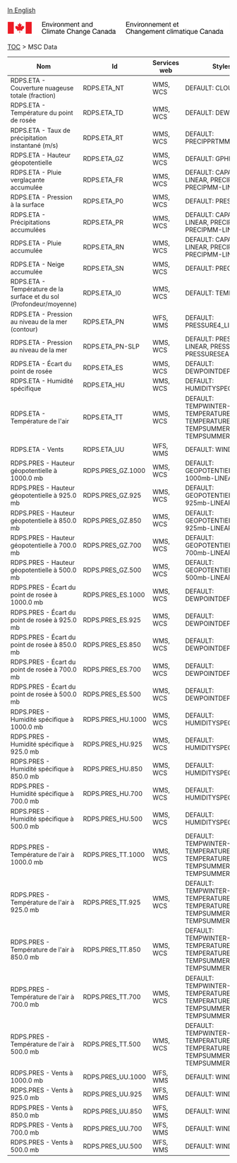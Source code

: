 [In English](geomet-rdps_en.md)

![ECCC logo](../../img_eccc-logo.png)

[TOC](../geomet-rdps_fr.md) > MSC Data


Nom                                                                 | Id                | Services web | Styles                                                                                    
--------------------------------------------------------------------|-------------------|--------------|-------------------------------------------------------------------------------------------
RDPS.ETA - Couverture nuageuse totale (fraction)                    | RDPS.ETA_NT       | WMS, WCS     | DEFAULT: CLOUD                                                                            
RDPS.ETA - Température du point de rosée                            | RDPS.ETA_TD       | WMS, WCS     | DEFAULT: DEWPOINT                                                                         
RDPS.ETA - Taux de précipitation instantané (m/s)                   | RDPS.ETA_RT       | WMS, WCS     | DEFAULT: PRECIPPRTMMH                                                                     
RDPS.ETA - Hauteur géopotentielle                                   | RDPS.ETA_GZ       | WMS, WCS     | DEFAULT: GPHEIGHT                                                                         
RDPS.ETA -  Pluie verglaçante accumulée                             | RDPS.ETA_FR       | WMS, WCS     | DEFAULT: CAPA24-LINEAR, PRECIPMM, PRECIPMM-LINEAR                                         
RDPS.ETA - Pression à la surface                                    | RDPS.ETA_P0       | WMS, WCS     | DEFAULT: PRESSURE                                                                         
RDPS.ETA - Précipitations accumulées                                | RDPS.ETA_PR       | WMS, WCS     | DEFAULT: CAPA24-LINEAR, PRECIPMM, PRECIPMM-LINEAR                                         
RDPS.ETA - Pluie accumulée                                          | RDPS.ETA_RN       | WMS, WCS     | DEFAULT: CAPA24-LINEAR, PRECIPMM, PRECIPMM-LINEAR                                         
RDPS.ETA - Neige accumulée                                          | RDPS.ETA_SN       | WMS, WCS     | DEFAULT: PRECIPSNOW                                                                       
RDPS.ETA - Température de la surface et du sol (Profondeur/moyenne) | RDPS.ETA_I0       | WMS, WCS     | DEFAULT: TEMPSOIL                                                                         
RDPS.ETA - Pression au niveau de la mer (contour)                   | RDPS.ETA_PN       | WFS, WMS     | DEFAULT: PRESSURE4_LINE                                                                   
RDPS.ETA - Pression au niveau de la mer                             | RDPS.ETA_PN-SLP   | WMS, WCS     | DEFAULT: PRESSURE4-LINEAR, PRESSURE4, PRESSURESEAHIGH                                     
RDPS.ETA - Écart du point de rosée                                  | RDPS.ETA_ES       | WMS, WCS     | DEFAULT: DEWPOINTDEP                                                                      
RDPS.ETA - Humidité spécifique                                      | RDPS.ETA_HU       | WMS, WCS     | DEFAULT: HUMIDITYSPEC                                                                     
RDPS.ETA - Température de l'air                                     | RDPS.ETA_TT       | WMS, WCS     | DEFAULT: TEMPWINTER-LINEAR, TEMPERATURE, TEMPERATURE-LINEAR, TEMPSUMMER, TEMPSUMMER-LINEAR
RDPS.ETA - Vents                                                    | RDPS.ETA_UU       | WFS, WMS     | DEFAULT: WINDARROW                                                                        
RDPS.PRES - Hauteur géopotentielle à 1000.0 mb                      | RDPS.PRES_GZ.1000 | WMS, WCS     | DEFAULT: GEOPOTENTIELHEIGHT-1000mb-LINEAR                                                 
RDPS.PRES - Hauteur géopotentielle à 925.0 mb                       | RDPS.PRES_GZ.925  | WMS, WCS     | DEFAULT: GEOPOTENTIELHEIGHT-925mb-LINEAR                                                  
RDPS.PRES - Hauteur géopotentielle à 850.0 mb                       | RDPS.PRES_GZ.850  | WMS, WCS     | DEFAULT: GEOPOTENTIELHEIGHT-925mb-LINEAR                                                  
RDPS.PRES - Hauteur géopotentielle à 700.0 mb                       | RDPS.PRES_GZ.700  | WMS, WCS     | DEFAULT: GEOPOTENTIELHEIGHT-700mb-LINEAR                                                  
RDPS.PRES - Hauteur géopotentielle à 500.0 mb                       | RDPS.PRES_GZ.500  | WMS, WCS     | DEFAULT: GEOPOTENTIELHEIGHT-500mb-LINEAR                                                  
RDPS.PRES - Écart du point de rosée à 1000.0 mb                     | RDPS.PRES_ES.1000 | WMS, WCS     | DEFAULT: DEWPOINTDEP                                                                      
RDPS.PRES - Écart du point de rosée à 925.0 mb                      | RDPS.PRES_ES.925  | WMS, WCS     | DEFAULT: DEWPOINTDEP                                                                      
RDPS.PRES - Écart du point de rosée à 850.0 mb                      | RDPS.PRES_ES.850  | WMS, WCS     | DEFAULT: DEWPOINTDEP                                                                      
RDPS.PRES - Écart du point de rosée à 700.0 mb                      | RDPS.PRES_ES.700  | WMS, WCS     | DEFAULT: DEWPOINTDEP                                                                      
RDPS.PRES - Écart du point de rosée à 500.0 mb                      | RDPS.PRES_ES.500  | WMS, WCS     | DEFAULT: DEWPOINTDEP                                                                      
RDPS.PRES - Humidité spécifique à 1000.0 mb                         | RDPS.PRES_HU.1000 | WMS, WCS     | DEFAULT: HUMIDITYSPEC                                                                     
RDPS.PRES - Humidité spécifique à 925.0 mb                          | RDPS.PRES_HU.925  | WMS, WCS     | DEFAULT: HUMIDITYSPEC                                                                     
RDPS.PRES - Humidité spécifique à 850.0 mb                          | RDPS.PRES_HU.850  | WMS, WCS     | DEFAULT: HUMIDITYSPEC                                                                     
RDPS.PRES - Humidité spécifique à 700.0 mb                          | RDPS.PRES_HU.700  | WMS, WCS     | DEFAULT: HUMIDITYSPEC                                                                     
RDPS.PRES - Humidité spécifique à 500.0 mb                          | RDPS.PRES_HU.500  | WMS, WCS     | DEFAULT: HUMIDITYSPEC                                                                     
RDPS.PRES - Température de l'air à 1000.0 mb                        | RDPS.PRES_TT.1000 | WMS, WCS     | DEFAULT: TEMPWINTER-LINEAR, TEMPERATURE, TEMPERATURE-LINEAR, TEMPSUMMER, TEMPSUMMER-LINEAR
RDPS.PRES - Température de l'air à 925.0 mb                         | RDPS.PRES_TT.925  | WMS, WCS     | DEFAULT: TEMPWINTER-LINEAR, TEMPERATURE, TEMPERATURE-LINEAR, TEMPSUMMER, TEMPSUMMER-LINEAR
RDPS.PRES - Température de l'air à 850.0 mb                         | RDPS.PRES_TT.850  | WMS, WCS     | DEFAULT: TEMPWINTER-LINEAR, TEMPERATURE, TEMPERATURE-LINEAR, TEMPSUMMER, TEMPSUMMER-LINEAR
RDPS.PRES - Température de l'air à 700.0 mb                         | RDPS.PRES_TT.700  | WMS, WCS     | DEFAULT: TEMPWINTER-LINEAR, TEMPERATURE, TEMPERATURE-LINEAR, TEMPSUMMER, TEMPSUMMER-LINEAR
RDPS.PRES - Température de l'air à 500.0 mb                         | RDPS.PRES_TT.500  | WMS, WCS     | DEFAULT: TEMPWINTER-LINEAR, TEMPERATURE, TEMPERATURE-LINEAR, TEMPSUMMER, TEMPSUMMER-LINEAR
RDPS.PRES - Vents à 1000.0 mb                                       | RDPS.PRES_UU.1000 | WFS, WMS     | DEFAULT: WINDARROW                                                                        
RDPS.PRES - Vents à 925.0 mb                                        | RDPS.PRES_UU.925  | WFS, WMS     | DEFAULT: WINDARROW                                                                        
RDPS.PRES - Vents à 850.0 mb                                        | RDPS.PRES_UU.850  | WFS, WMS     | DEFAULT: WINDARROW                                                                        
RDPS.PRES - Vents à 700.0 mb                                        | RDPS.PRES_UU.700  | WFS, WMS     | DEFAULT: WINDARROW                                                                        
RDPS.PRES - Vents à 500.0 mb                                        | RDPS.PRES_UU.500  | WFS, WMS     | DEFAULT: WINDARROW                                                                        

